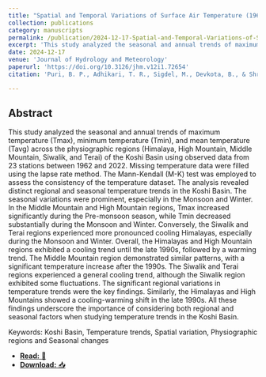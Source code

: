 ```yaml
---
title: "Spatial and Temporal Variations of Surface Air Temperature (1962–2022) across Physiographic Regions in the Koshi Basin, Nepal"
collection: publications
category: manuscripts
permalink: /publication/2024-12-17-Spatial-and-Temporal-Variations-of-Surface-Air-Temperature-(1962–2022)-across-Physiographic-Regions-in-the-Koshi-Basin,-Nepal
excerpt: 'This study analyzed the seasonal and annual trends of maximum temperature (Tmax), minimum temperature (Tmin), and mean temperature (Tavg) across the physiographic regions (Himalaya, High Mountain, Middle Mountain, Siwalik, and Terai) of the Koshi Basin using observed data from 23 stations between 1962 and 2022...'
date: 2024-12-17
venue: 'Journal of Hydrology and Meteorology'
paperurl: 'https://doi.org/10.3126/jhm.v12i1.72654'
citation: 'Puri, B. P., Adhikari, T. R., Sigdel, M., Devkota, B., & Shrestha, S. (2024). Spatial and Temporal Variations of Surface Air Temperature (1962–2022) across Physiographic Regions in the Koshi Basin, Nepal. Journal of Hydrology and Meteorology, 12(1), 46–57. https://doi.org/10.3126/jhm.v12i1.72654'

---
```


## Abstract

This study analyzed the seasonal and annual trends of maximum temperature (Tmax), minimum temperature (Tmin), and mean temperature (Tavg) across the physiographic regions (Himalaya, High Mountain, Middle Mountain, Siwalik, and Terai) of the Koshi Basin using observed data from 23 stations between 1962 and 2022. Missing temperature data were filled using the lapse rate method. The Mann-Kendall (M-K) test was employed to assess the consistency of the temperature dataset. The analysis revealed distinct regional and seasonal temperature trends in the Koshi Basin. The seasonal variations were prominent, especially in the Monsoon and Winter. In the Middle Mountain and High Mountain regions, Tmax increased significantly during the Pre-monsoon season, while Tmin decreased substantially during the Monsoon and Winter. Conversely, the Siwalik and Terai regions experienced more pronounced cooling Himalayas, especially during the Monsoon and Winter. Overall, the Himalayas and High Mountain regions exhibited a cooling trend until the late 1990s, followed by a warming trend. The Middle Mountain region demonstrated similar patterns, with a significant temperature increase after the 1990s. The Siwalik and Terai regions experienced a general cooling trend, although the Siwalik region exhibited some fluctuations. The significant regional variations in temperature trends were the key findings. Similarly, the Himalayas and High Mountains showed a cooling-warming shift in the late 1990s. All these findings underscore the importance of considering both regional and seasonal factors when studying temperature trends in the Koshi Basin.

Keywords: Koshi Basin, Temperature trends, Spatial variation, Physiographic regions and Seasonal changes

- [**Read:** 📖](https://www.nepjol.info/index.php/JHM/article/view/72654)
- [**Download:** 📥](https://www.nepjol.info/index.php/JHM/article/view/72654/55428)
